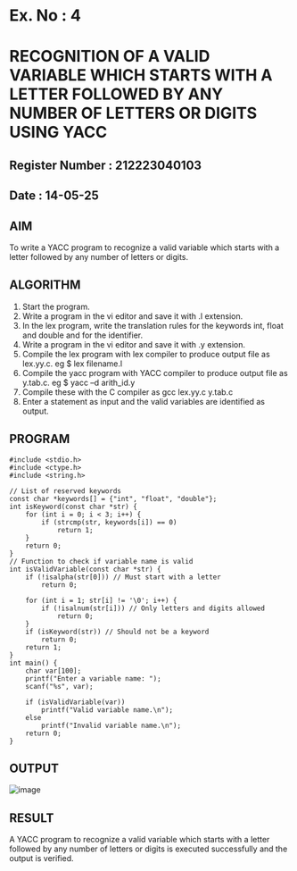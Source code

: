 # Ex. No : 4	
# RECOGNITION OF A VALID VARIABLE WHICH STARTS WITH A LETTER FOLLOWED BY ANY NUMBER OF LETTERS OR DIGITS USING YACC
## Register Number : 212223040103
## Date : 14-05-25

## AIM   
To write a YACC program to recognize a valid variable which starts with a letter followed by any number of letters or digits.

## ALGORITHM
1.	Start the program.
2.	Write a program in the vi editor and save it with .l extension.
3.	In the lex program, write the translation rules for the keywords int, float and double and for the identifier.
4.	Write a program in the vi editor and save it with .y extension.
5.	Compile the lex program with lex compiler to produce output file as lex.yy.c. eg $ lex filename.l
6.	Compile the yacc program with YACC compiler to produce output file as y.tab.c. eg $ yacc –d arith_id.y
7.	Compile these with the C compiler as gcc lex.yy.c y.tab.c
8.	Enter a statement as input and the valid variables are identified as output.

## PROGRAM
```
#include <stdio.h>
#include <ctype.h>
#include <string.h>

// List of reserved keywords
const char *keywords[] = {"int", "float", "double"};
int isKeyword(const char *str) {
    for (int i = 0; i < 3; i++) {
        if (strcmp(str, keywords[i]) == 0)
            return 1;
    }
    return 0;
}
// Function to check if variable name is valid
int isValidVariable(const char *str) {
    if (!isalpha(str[0])) // Must start with a letter
        return 0;

    for (int i = 1; str[i] != '\0'; i++) {
        if (!isalnum(str[i])) // Only letters and digits allowed
            return 0;
    }
    if (isKeyword(str)) // Should not be a keyword
        return 0;
    return 1;
}
int main() {
    char var[100];
    printf("Enter a variable name: ");
    scanf("%s", var);

    if (isValidVariable(var))
        printf("Valid variable name.\n");
    else
        printf("Invalid variable name.\n");
    return 0;
}
```
## OUTPUT 
![image](https://github.com/user-attachments/assets/c2010fd6-aee7-4acc-91f9-32bbc1c019dd)

## RESULT
A  YACC program to recognize a valid variable which starts with a letter followed by any number of letters or digits is executed successfully and the output is verified.


